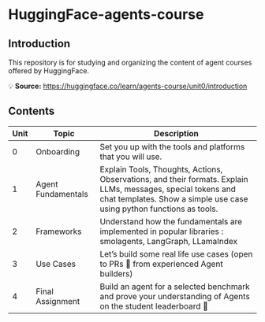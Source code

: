 # HuggingFace-agents-course
## Introduction
This repository is for studying and organizing the content of agent courses offered by HuggingFace.

💡 **Source:** https://huggingface.co/learn/agents-course/unit0/introduction

## Contents
|Unit|Topic|Description|
|---|---|---|
|0|Onboarding|Set you up with the tools and platforms that you will use.|
|1|Agent Fundamentals|Explain Tools, Thoughts, Actions, Observations, and their formats. Explain LLMs, messages, special tokens and chat templates. Show a simple use case using python functions as tools.|
|2|Frameworks|Understand how the fundamentals are implemented in popular libraries : smolagents, LangGraph, LLamaIndex|
|3|Use Cases|Let’s build some real life use cases (open to PRs 🤗 from experienced Agent builders)|
|4|Final Assignment|Build an agent for a selected benchmark and prove your understanding of Agents on the student leaderboard 🚀